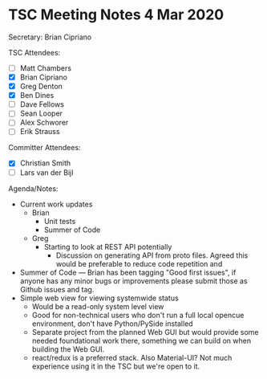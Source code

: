 # TSC Meeting Notes 4 Mar 2020

Secretary: Brian Cipriano

TSC Attendees:
* [ ] Matt Chambers
* [x] Brian Cipriano
* [x] Greg Denton
* [x] Ben Dines
* [ ] Dave Fellows
* [ ] Sean Looper
* [ ] Alex Schworer
* [ ] Erik Strauss

Committer Attendees:
* [x] Christian Smith
* [ ] Lars van der Bijl

Agenda/Notes:
* Current work updates
   * Brian
      * Unit tests
      * Summer of Code
   * Greg
      * Starting to look at REST API potentially
         * Discussion on generating API from proto files. Agreed this would be preferable to
           reduce code repetition and 
* Summer of Code — Brian has been tagging "Good first issues", if anyone has any minor bugs or
  improvements please submit those as Github issues and tag.
* Simple web view for viewing systemwide status
   * Would be a read-only system level view
   * Good for non-technical users who don't run a full local opencue environment, don't have
     Python/PySide installed
   * Separate project from the planned Web GUI but would provide some needed foundational work
     there, something we can build on when building the Web GUI.
   * react/redux is a preferred stack. Also Material-UI? Not much experience using it in the TSC
     but we're open to it.
